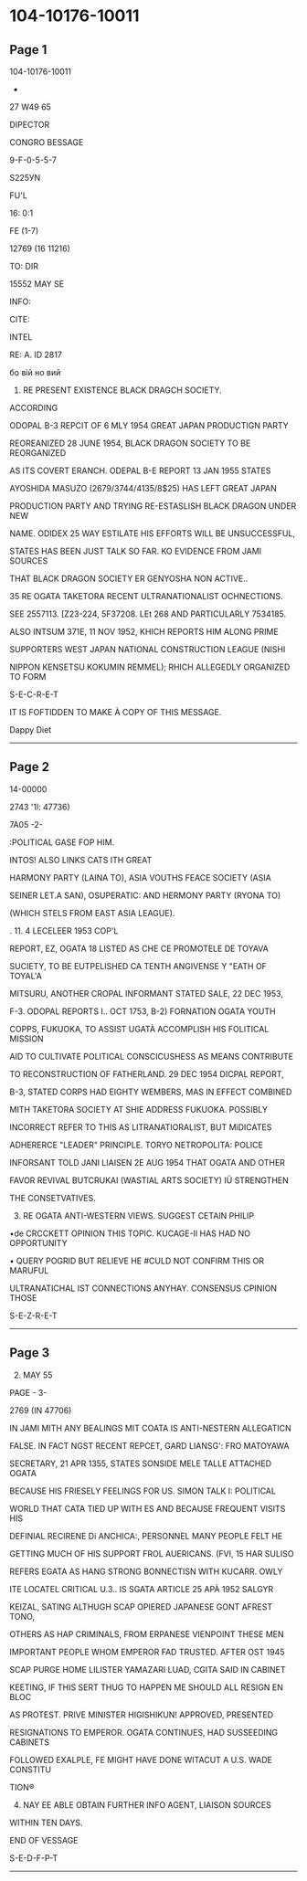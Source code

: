 # 104-10176-10011

## Page 1

104-10176-10011

*

27 W49 65

DIPECTOR

CONGRO BESSAGE

9-F-0-5-5-7

S225УN

FU'L

16: 0:1

FE (1-7)

12769 (16 11216)

TO: DIR

15552 MAY SE

INFO:

CITE:

INTEL

RE: A. ID 2817

бо вій но вий

1. RE PRESENT EXISTENCE BLACK DRAGCH SOCIETY.

ACCORDING

ODOPAL B-3 REPCIT OF 6 MLY 1954 GREAT JAPAN PRODUCTIGN PARTY

REOREANIZED 28 JUNE 1954, BLACK DRAGON SOCIETY TO BE REORGANIZED

AS ITS COVERT ERANCH. ODEPAL B-E REPORT 13 JAN 1955 STATES

AYOSHIDA MASUZO (2679/3744/4135/8$25) HAS LEFT GREAT JAPAN

PRODUCTION PARTY AND TRYING RE-ESTASLISH BLACK DRAGON UNDER NEW

NAME. ODIDEX 25 WAY ESTILATE HIS EFFORTS WILL BE UNSUCCESSFUL,

STATES HAS BEEN JUST TALK SO FAR. KO EVIDENCE FROM JAMI SOURCES

THAT BLACK DRAGON SOCIETY ER GENYOSHA NON ACTIVE..

35 RE OGATA TAKETORA RECENT ULTRANATIONALIST OCHNECTIONS.

SEE 2557113. [Z23-224, 5F37208. LEt 268 AND PARTICULARLY 7534185.

ALSO INTSUM 371E, 11 NOV 1952, KHICH REPORTS HIM ALONG PRIME

SUPPORTERS WEST JAPAN NATIONAL CONSTRUCTION LEAGUE (NISHI

NIPPON KENSETSU KOKUMIN REMMEL); RHICH ALLEGEDLY ORGANIZED TO FORM

S-E-C-R-E-T

IT IS FOFTIDDEN TO MAKE À COPY OF THIS MESSAGE.

Dappy Diet

---

## Page 2

14-00000

2743 '1l: 47736)

7A05 -2-

:POLITICAL GASE FOP HIM.

INTOS! ALSO LINKS CATS ITH GREAT

HARMONY PARTY (LAINA TO), ASIA VOUTHS FEACE SOCIETY (ASIA

SEINER LET.A SAN), OSUPERATIC: AND HERMONY PARTY (RYONA TO)

(WHICH STELS FROM EAST ASIA LEAGUE).

. 11. 4 LECELEER 1953 COP'L

REPORT, EZ, OGATA 18 LISTED AS CHE CE PROMOTELE DE TOYAVA

SUCIETY, TO BE EUTPELISHED CA TENTH ANGIVENSE Y "EATH OF TOYAL'A

MITSURU, ANOTHER CROPAL INFORMANT STATED SALE, 22 DEC 1953,

F-3. ODOPAL REPORTS I.. OCT 1753, B-2) FORNATION OGATA YOUTH

COPPS, FUKUOKA, TO ASSIST UGATÀ ACCOMPLISH HIS FOLITICAL MISSION

AID TO CULTIVATE POLITICAL CONSCICUSHESS AS MEANS CONTRIBUTE

TO RECONSTRUCTION OF FATHERLAND. 29 DEC 1954 DICPAL REPORT,

B-3, STATED CORPS HAD EIGHTY WEMBERS, MAS IN EFFECT COMBINED

MITH TAKETORA SOCIETY AT SHIE ADDRESS FUKUOKA. POSSIBLY

INCORRECT REFER TO THIS AS LITRANATIORALIST, BUT MiDICATES

ADHERERCE "LEADER" PRINCIPLE. TORYO NETROPOLITA: POLICE

INFORSANT TOLD JANI LIAISEN 2E AUG 1954 THAT OGATA AND OTHER

FAVOR REVIVAL BUTCRUKAI (WASTIAL ARTS SOCIETY) IÜ STRENGTHEN

THE CONSETVATIVES.

3. RE OGATA ANTI-WESTERN VIEWS. SUGGEST CETAIN PHILIP

•de CRCCKETT OPINION THIS TOPIC. KUCAGE-II HAS HAD NO OPPORTUNITY

• QUERY POGRID BUT RELIEVE HE #CULD NOT CONFIRM THIS OR MARUFUL

ULTRANATICHAL IST CONNECTIONS ANYHAY. CONSENSUS CPINION THOSE

S-E-Z-R-E-T

---

## Page 3

2. MAY 55

PAGE - 3-

2769 (IN 47706)

IN JAMI MITH ANY BEALINGS MIT COATA IS ANTI-NESTERN ALLEGATICN

FALSE. IN FACT NGST RECENT REPCET, GARD LIANSG': FRO MATOYAWA

SECRETARY, 21 APR 1355, STATES SONSIDE MELE TALLE ATTACHED OGATA

BECAUSE HIS FRIESELY FEELINGS FOR US. SIMON TALK I: POLITICAL

WORLD THAT CATA TIED UP WITH ES AND BECAUSE FREQUENT VISITS HIS

DEFINIAL RECIRENE Di ANCHICA:, PERSONNEL MANY PEOPLE FELT HE

GETTING MUCH OF HIS SUPPORT FROL AUERICANS. (FVI, 15 HAR SULISO

REFERS EGATA AS HANG STRONG BONNECTISN WITH KUCARR. OWLY

ITE LOCATEL CRITICAL U.3.. IS SGATA ARTICLE 25 APÀ 1952 SALGYR

KEIZAL, SATING ALTHUGH SCAP OPIERED JAPANESE GONT AFREST TONO,

OTHERS AS HAP CRIMINALS, FROM ERPANESE VIENPOINT THESE MEN

IMPORTANT PEOPLE WHOM EMPEROR FAD TRUSTED. AFTER OST 1945

SCAP PURGE HOME LILISTER YAMAZARI LUAD, CGITA SAID IN CABINET

KEETING, IF THIS SERT THUG TO HAPPEN ME SHOULD ALL RESIGN EN BLOC

AS PROTEST. PRIVE MINISTER HIGISHIKUN! APPROVED, PRESENTED

RESIGNATIONS TO EMPEROR. OGATA CONTINUES, HAD SUSSEEDING CABINETS

FOLLOWED EXALPLE, FE MIGHT HAVE DONE WITACUT A U.S. WADE CONSTITU

TION®

4. NAY EE ABLE OBTAIN FURTHER INFO AGENT, LIAISON SOURCES

WITHIN TEN DAYS.

END OF VESSAGE

S-E-D-F-P-T

---

